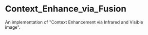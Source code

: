 # Context_Enhance_via_Fusion
An implementation of "Context Enhancement via Infrared and Visible image".
